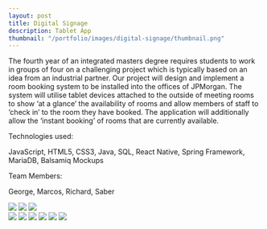 ```yaml
---
layout: post
title: Digital Signage
description: Tablet App
thumbnail: "/portfolio/images/digital-signage/thumbnail.png"
---
```


The fourth year of an integrated masters degree requires students to work in groups of four on a challenging project which is typically based on an idea from an industrial partner. Our project will design and implement a room booking system to be installed into the offices of JPMorgan. The system will utilise tablet devices attached to the outside of meeting rooms to show ‘at a glance’ the availability of rooms and allow members of staff to ‘check in’ to the room they have booked. The application will additionally allow the ‘instant booking’ of rooms that are currently available.

Technologies used:

<p class="message">
  JavaScript, HTML5, CSS3, Java, SQL, React Native, Spring Framework, MariaDB, Balsamiq Mockups
</p>

Team Members:

<p class="message">
  George, Marcos, Richard, Saber
</p>

<div class="separator"></div>

<img src="/{{ site.baseurl }}portfolio/images/digital-signage/1.png" class="post-img">
<img src="/{{ site.baseurl }}portfolio/images/digital-signage/2.png" class="post-img">
<img src="/{{ site.baseurl }}portfolio/images/digital-signage/3.png" class="post-img">

<div class="separator"></div>

<img src="/{{ site.baseurl }}portfolio/images/digital-signage/4.png" class="post-img">
<img src="/{{ site.baseurl }}portfolio/images/digital-signage/5.png" class="post-img">
<img src="/{{ site.baseurl }}portfolio/images/digital-signage/6.png" class="post-img">
<img src="/{{ site.baseurl }}portfolio/images/digital-signage/7.png" class="post-img">
<img src="/{{ site.baseurl }}portfolio/images/digital-signage/8.png" class="post-img">
<img src="/{{ site.baseurl }}portfolio/images/digital-signage/9.png" class="post-img">